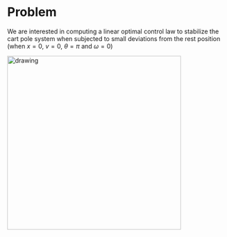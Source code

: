 # Problem
We are interested in computing a linear optimal control law to stabilize the cart pole system when subjected to small
deviations from the rest position (when $x=0$, $v=0$, $\theta = \pi$ and $\omega = 0$)

<img src="https://danielpiedrahita.files.wordpress.com/2017/02/cart-pole.png" alt="drawing" width="400"/>

